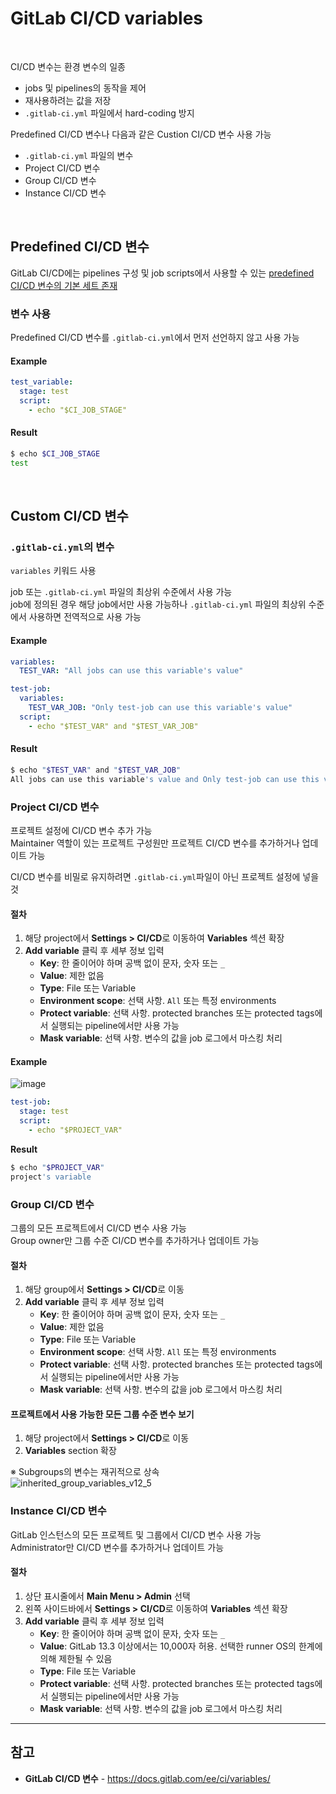 # GitLab CI/CD variables

<br>

CI/CD 변수는 환경 변수의 일종
- jobs 및 pipelines의 동작을 제어
- 재사용하려는 값을 저장
- `.gitlab-ci.yml` 파일에서 hard-coding 방지

Predefined CI/CD 변수나 다음과 같은 Custion CI/CD 변수 사용 가능
- `.gitlab-ci.yml` 파일의 변수
- Project CI/CD 변수
- Group CI/CD 변수
- Instance CI/CD 변수

<br>

## Predefined CI/CD 변수
GitLab CI/CD에는 pipelines 구성 및 job scripts에서 사용할 수 있는 [predefined CI/CD 변수의 기본 세트 존재](https://docs.gitlab.com/ee/ci/variables/predefined_variables.html)

### 변수 사용
Predefined CI/CD 변수를 `.gitlab-ci.yml`에서 먼저 선언하지 않고 사용 가능

#### Example
```yaml
test_variable:
  stage: test
  script:
    - echo "$CI_JOB_STAGE"
```

#### Result
```bash
$ echo $CI_JOB_STAGE
test
```

<br>

## Custom CI/CD 변수
### `.gitlab-ci.yml`의 변수
`variables` 키워드 사용

job 또는 `.gitlab-ci.yml` 파일의 최상위 수준에서 사용 가능  
job에 정의된 경우 해당 job에서만 사용 가능하나 `.gitlab-ci.yml` 파일의 최상위 수준에서 사용하면 전역적으로 사용 가능

#### Example
```yaml
variables:
  TEST_VAR: "All jobs can use this variable's value"

test-job:
  variables:
    TEST_VAR_JOB: "Only test-job can use this variable's value"
  script:
    - echo "$TEST_VAR" and "$TEST_VAR_JOB"
```

#### Result
```bash
$ echo "$TEST_VAR" and "$TEST_VAR_JOB"
All jobs can use this variable's value and Only test-job can use this variable's value
```

### Project CI/CD 변수
프로젝트 설정에 CI/CD 변수 추가 가능  
Maintainer 역할이 있는 프로젝트 구성원만 프로젝트 CI/CD 변수를 추가하거나 업데이트 가능

CI/CD 변수를 비밀로 유지하려면 `.gitlab-ci.yml`파일이 아닌 프로젝트 설정에 넣을 것

#### 절차
1. 해당 project에서 **Settings > CI/CD**로 이동하여 **Variables** 섹션 확장
2. **Add variable** 클릭 후 세부 정보 입력
    - **Key**: 한 줄이어야 하며 공백 없이 문자, 숫자 또는 `_`
    - **Value**: 제한 없음
    - **Type**: File 또는 Variable
    - **Environment scope**: 선택 사항. `All` 또는 특정 environments
    - **Protect variable**: 선택 사항. protected branches 또는 protected tags에서 실행되는 pipeline에서만 사용 가능
    - **Mask variable**: 선택 사항. 변수의 값을 job 로그에서 마스킹 처리

#### Example
![image](https://user-images.githubusercontent.com/46125158/201914647-6b8952a1-ba45-4d76-a2de-2b2f30cf8f6e.png)

```yaml
test-job:
  stage: test
  script:
    - echo "$PROJECT_VAR"
```

**Result**  
```bash
$ echo "$PROJECT_VAR"
project's variable
```

### Group CI/CD 변수
그룹의 모든 프로젝트에서 CI/CD 변수 사용 가능  
Group owner만 그룹 수준 CI/CD 변수를 추가하거나 업데이트 가능

#### 절차
1. 해당 group에서 **Settings > CI/CD**로 이동
2. **Add variable** 클릭 후 세부 정보 입력
    - **Key**: 한 줄이어야 하며 공백 없이 문자, 숫자 또는 `_`
    - **Value**: 제한 없음
    - **Type**: File 또는 Variable
    - **Environment scope**: 선택 사항. `All` 또는 특정 environments
    - **Protect variable**: 선택 사항. protected branches 또는 protected tags에서 실행되는 pipeline에서만 사용 가능
    - **Mask variable**: 선택 사항. 변수의 값을 job 로그에서 마스킹 처리

#### 프로젝트에서 사용 가능한 모든 그룹 수준 변수 보기
1. 해당 project에서 **Settings > CI/CD**로 이동
2. **Variables** section 확장

※ Subgroups의 변수는 재귀적으로 상속  
![inherited_group_variables_v12_5](https://user-images.githubusercontent.com/46125158/201919267-71e699d8-c610-4cad-9a67-9d32fdd72586.png)

### Instance CI/CD 변수
GitLab 인스턴스의 모든 프로젝트 및 그룹에서 CI/CD 변수 사용 가능  
Administrator만 CI/CD 변수를 추가하거나 업데이트 가능

#### 절차
1. 상단 표시줄에서 **Main Menu > Admin** 선택
2. 왼쪽 사이드바에서 **Settings > CI/CD**로 이동하여 **Variables** 섹션 확장
3. **Add variable** 클릭 후 세부 정보 입력
    - **Key**: 한 줄이어야 하며 공백 없이 문자, 숫자 또는 `_`
    - **Value**: GitLab 13.3 이상에서는 10,000자 허용. 선택한 runner OS의 한계에 의해 제한될 수 있음
    - **Type**: File 또는 Variable
    - **Protect variable**: 선택 사항. protected branches 또는 protected tags에서 실행되는 pipeline에서만 사용 가능
    - **Mask variable**: 선택 사항. 변수의 값을 job 로그에서 마스킹 처리

<hr>

## 참고
- **GitLab CI/CD 변수** - https://docs.gitlab.com/ee/ci/variables/
